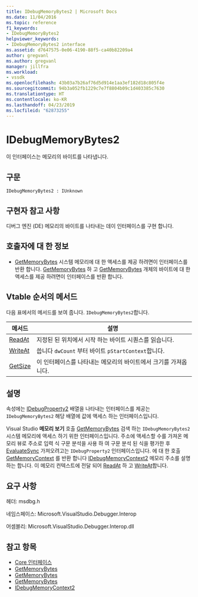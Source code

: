 ```yaml
---
title: IDebugMemoryBytes2 | Microsoft Docs
ms.date: 11/04/2016
ms.topic: reference
f1_keywords:
- IDebugMemoryBytes2
helpviewer_keywords:
- IDebugMemoryBytes2 interface
ms.assetid: d7647575-0e06-4190-88f5-ca40b82209a4
author: gregvanl
ms.author: gregvanl
manager: jillfra
ms.workload:
- vssdk
ms.openlocfilehash: 43b03a7b26af76d5d914e1aa3ef182d18c805f4e
ms.sourcegitcommit: 94b3a052fb1229c7e7f8804b09c1d403385c7630
ms.translationtype: HT
ms.contentlocale: ko-KR
ms.lasthandoff: 04/23/2019
ms.locfileid: "62873255"
---
```

# <a name="idebugmemorybytes2"></a>IDebugMemoryBytes2
이 인터페이스는 메모리의 바이트를 나타냅니다.

## <a name="syntax"></a>구문

```
IDebugMemoryBytes2 : IUnknown
```

## <a name="notes-for-implementers"></a>구현자 참고 사항
 디버그 엔진 (DE) 메모리의 바이트를 나타내는 데이 인터페이스를 구현 합니다.

## <a name="notes-for-callers"></a>호출자에 대 한 정보
- [GetMemoryBytes](../../../extensibility/debugger/reference/idebugprogram2-getmemorybytes.md) 시스템 메모리에 대 한 액세스를 제공 하려면이 인터페이스를 반환 합니다. [GetMemoryBytes](../../../extensibility/debugger/reference/idebugproperty2-getmemorybytes.md) 하 고 [GetMemoryBytes](../../../extensibility/debugger/reference/idebugreference2-getmemorybytes.md) 개체의 바이트에 대 한 액세스를 제공 하려면이 인터페이스를 반환 합니다.

## <a name="methods-in-vtable-order"></a>Vtable 순서의 메서드
 다음 표에서의 메서드를 보여 줍니다. `IDebugMemoryBytes2`합니다.

|메서드|설명|
|------------|-----------------|
|[ReadAt](../../../extensibility/debugger/reference/idebugmemorybytes2-readat.md)|지정된 된 위치에서 시작 하는 바이트 시퀀스를 읽습니다.|
|[WriteAt](../../../extensibility/debugger/reference/idebugmemorybytes2-writeat.md)|씁니다 `dwCount` 부터 바이트 `pStartContext`합니다.|
|[GetSize](../../../extensibility/debugger/reference/idebugmemorybytes2-getsize.md)|이 인터페이스를 나타내는 메모리의 바이트에서 크기를 가져옵니다.|

## <a name="remarks"></a>설명
 속성에는 [IDebugProperty2](../../../extensibility/debugger/reference/idebugproperty2.md) 배열을 나타내는 인터페이스를 제공는 `IDebugMemoryBytes2` 해당 배열에 값에 액세스 하는 인터페이스입니다.

 Visual Studio **메모리 보기** 호출 [GetMemoryBytes](../../../extensibility/debugger/reference/idebugprogram2-getmemorybytes.md) 검색 하는 `IDebugMemoryBytes2` 시스템 메모리에 액세스 하기 위한 인터페이스입니다. 주소에 액세스할 수를 가져온 메모리 뷰로 주소로 입력 식 구문 분석을 사용 하 여 구문 분석 된 식을 평가한 후 [EvaluateSync](../../../extensibility/debugger/reference/idebugexpression2-evaluatesync.md) 가져오려고는 `IDebugProperty2` 인터페이스입니다. 에 대 한 호출 [GetMemoryContext](../../../extensibility/debugger/reference/idebugproperty2-getmemorycontext.md) 를 반환 합니다 [IDebugMemoryContext2](../../../extensibility/debugger/reference/idebugmemorycontext2.md) 메모리 주소를 설명 하는 합니다. 이 메모리 컨텍스트에 전달 되어 [ReadAt](../../../extensibility/debugger/reference/idebugmemorybytes2-readat.md) 하 고 [WriteAt](../../../extensibility/debugger/reference/idebugmemorybytes2-writeat.md)합니다.

## <a name="requirements"></a>요구 사항
 헤더: msdbg.h

 네임스페이스: Microsoft.VisualStudio.Debugger.Interop

 어셈블리: Microsoft.VisualStudio.Debugger.Interop.dll

## <a name="see-also"></a>참고 항목
- [Core 인터페이스](../../../extensibility/debugger/reference/core-interfaces.md)
- [GetMemoryBytes](../../../extensibility/debugger/reference/idebugprogram2-getmemorybytes.md)
- [GetMemoryBytes](../../../extensibility/debugger/reference/idebugproperty2-getmemorybytes.md)
- [GetMemoryBytes](../../../extensibility/debugger/reference/idebugreference2-getmemorybytes.md)
- [IDebugMemoryContext2](../../../extensibility/debugger/reference/idebugmemorycontext2.md)